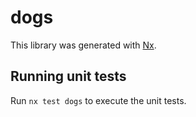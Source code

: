 # dogs

This library was generated with [Nx](https://nx.dev).

## Running unit tests

Run `nx test dogs` to execute the unit tests.
